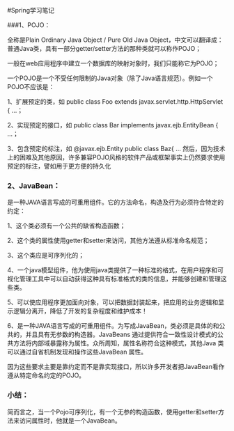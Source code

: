 #Spring学习笔记

###1、POJO：

全称是Plain Ordinary Java Object / Pure Old Java Object，中文可以翻译成：普通Java类，具有一部分getter/setter方法的那种类就可以称作POJO；

一般在web应用程序中建立一个数据库的映射对象时，我们只能称它为POJO；

一个POJO是一个不受任何限制的Java对象（除了Java语言规范）。例如一个POJO不应该是：

1、扩展预定的类，如       public class Foo extends javax.servlet.http.HttpServlet { ...；

2、实现预定的接口，如   public class Bar implements javax.ejb.EntityBean { ...；

3、包含预定的标注，如   @javax.ejb.Entity public class Baz{ ...
然后，因为技术上的困难及其他原因，许多兼容POJO风格的软件产品或框架事实上仍然要求使用预定的标注，譬如用于更方便的持久化

### 2、JavaBean：

是一种JAVA语言写成的可重用组件。它的方法命名，构造及行为必须符合特定的约定：

1、这个类必须有一个公共的缺省构造函数；

2、这个类的属性使用getter和setter来访问，其他方法遵从标准命名规范；

3、这个类应是可序列化的；

4、一个java模型组件，他为使用java类提供了一种标准的格式，在用户程序和可视化管理工具中可以自动获得这种具有标准格式的类的信息，并能够创建和管理这些类。 

5、可以使应用程序更加面向对象，可以把数据封装起来，把应用的业务逻辑和显示逻辑分离开，降低了开发的复杂程度和维护成本！

6、是一种JAVA语言写成的可重用组件。为写成JavaBean，类必须是具体的和公共的，并且具有无参数的构造器。JavaBeans 通过提供符合一致性设计模式的公共方法将内部域暴露称为属性。众所周知，属性名称符合这种模式，其他Java 类可以通过自省机制发现和操作这些JavaBean 属性。

因为这些要求主要是靠约定而不是靠实现接口，所以许多开发者把JavaBean看作遵从特定命名约定的POJO。

### 小结：

 简而言之，当一个Pojo可序列化，有一个无参的构造函数，使用getter和setter方法来访问属性时，他就是一个JavaBean。

